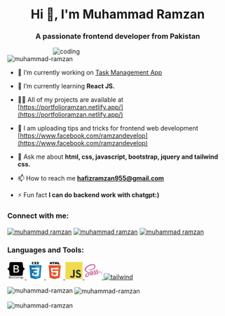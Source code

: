 <h1 align="center">Hi 👋, I'm Muhammad Ramzan</h1>
<h3 align="center">A passionate frontend developer from Pakistan</h3>

<img align="right" alt="coding" width="400" src="https://media3.giphy.com/media/qgQUggAC3Pfv687qPC/giphy.gif">

<p align="left"> <img src="https://komarev.com/ghpvc/?username=muhammad-ramzan&label=Profile%20views&color=0e75b6&style=flat" alt="muhammad-ramzan" /> </p>

- 🔭 I’m currently working on [Task Management App](file:///D:/spck/JavaScript%20Projects/app/index.html)

- 🌱 I’m currently learning **React JS.**

- 👨‍💻 All of my projects are available at [https://portfolioramzan.netlify.app/](https://portfolioramzan.netlify.app/)

- 📝 I am uploading tips and tricks for frontend web development [https://www.facebook.com/ramzandevelop](https://www.facebook.com/ramzandevelop)

- 💬 Ask me about **html, css, javascript, bootstrap, jquery and tailwind css.**

- 📫 How to reach me **hafizramzan955@gmail.com**

- ⚡ Fun fact **I can do backend work with chatgpt:)**

<h3 align="left">Connect with me:</h3>
<p align="left">
<a href="https://linkedin.com/in/muhammad ramzan" target="blank"><img align="center" src="https://raw.githubusercontent.com/rahuldkjain/github-profile-readme-generator/master/src/images/icons/Social/linked-in-alt.svg" alt="muhammad ramzan" height="30" width="40" /></a>
<a href="https://fb.com/muhammad ramzan" target="blank"><img align="center" src="https://raw.githubusercontent.com/rahuldkjain/github-profile-readme-generator/master/src/images/icons/Social/facebook.svg" alt="muhammad ramzan" height="30" width="40" /></a>
<a href="https://instagram.com/muhammad ramzan" target="blank"><img align="center" src="https://raw.githubusercontent.com/rahuldkjain/github-profile-readme-generator/master/src/images/icons/Social/instagram.svg" alt="muhammad ramzan" height="30" width="40" /></a>
</p>

<h3 align="left">Languages and Tools:</h3>
<p align="left"> <a href="https://getbootstrap.com" target="_blank" rel="noreferrer"> <img src="https://raw.githubusercontent.com/devicons/devicon/master/icons/bootstrap/bootstrap-plain-wordmark.svg" alt="bootstrap" width="40" height="40"/> </a> <a href="https://www.w3schools.com/css/" target="_blank" rel="noreferrer"> <img src="https://raw.githubusercontent.com/devicons/devicon/master/icons/css3/css3-original-wordmark.svg" alt="css3" width="40" height="40"/> </a> <a href="https://www.w3.org/html/" target="_blank" rel="noreferrer"> <img src="https://raw.githubusercontent.com/devicons/devicon/master/icons/html5/html5-original-wordmark.svg" alt="html5" width="40" height="40"/> </a> <a href="https://developer.mozilla.org/en-US/docs/Web/JavaScript" target="_blank" rel="noreferrer"> <img src="https://raw.githubusercontent.com/devicons/devicon/master/icons/javascript/javascript-original.svg" alt="javascript" width="40" height="40"/> </a> <a href="https://sass-lang.com" target="_blank" rel="noreferrer"> <img src="https://raw.githubusercontent.com/devicons/devicon/master/icons/sass/sass-original.svg" alt="sass" width="40" height="40"/> </a> <a href="https://tailwindcss.com/" target="_blank" rel="noreferrer"> <img src="https://www.vectorlogo.zone/logos/tailwindcss/tailwindcss-icon.svg" alt="tailwind" width="40" height="40"/> </a> </p>

<p><img align="left" src="https://github-readme-stats.vercel.app/api/top-langs?username=muhammad-ramzan&show_icons=true&locale=en&layout=compact" alt="muhammad-ramzan" /></p>

<p>&nbsp;<img align="center" src="https://github-readme-stats.vercel.app/api?username=muhammad-ramzan&show_icons=true&locale=en" alt="muhammad-ramzan" /></p>

<p><img align="center" src="https://github-readme-streak-stats.herokuapp.com/?user=muhammad-ramzan&" alt="muhammad-ramzan" /></p>
